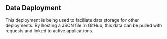 ## Data Daployment

This deployment is being used to faciliate data storage for other deployments. By hosting a JSON file in GitHub, this data can be pulled with requests and linked to active applications.

